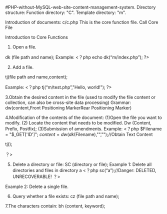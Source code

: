 #PHP-without-MySQL-web-site-content-management-system.
Directory structure:
Function directory: "C".
Template directory: "m".

Introduction of documents:
c/c.php
This is the core function file.
Call Core File
<?php 
require ($_SERVER['DOCUMENT_ROOT'].'/c/c.php');
?>

Introduction to Core Functions
1. Open a file.

dk (file path and name);
Example:
<？php
echo dk(“m/index.php”);
?>

2. Add a file.

tj(file path and name,content);

Example:
<？php
tj(“m/test.php”,"Hello, world!");
?>

3.Obtain the desired content in the file (used to modify the file content or collection, can also be cross-site data processing)
Grammar:
dw(content,Front Positioning MarkerRear Positioning Marker)



4.Modification of the contents of the document:
(1)Open the file you want to modify.
(2) Locate the content that needs to be modified.
Dw (Content, Prefix, Postfix);
(3)Submission of amendments.
Example:
<？php
$Filename = "$_GET['ID']";
$content=dw(dk($Filename),"<content>","</content>");//Obtain Text Content

tj();

？>

5. Delete a directory or file:
SC (directory or file);
Example 1: Delete all directories and files in directory a
<？php
sc(“a”);//Danger: DELETED, UNRECOVERABLE!
？>

Example 2: Delete a single file.
<?php
sc("a/test.html");//Danger: Deleted files cannot be recovered!
?>
6. Query whether a file exists:
cz (file path and name);

7.The characters contain:
bh (content, keyword);

